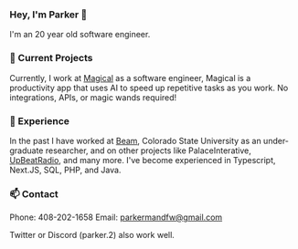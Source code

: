 ### Hey, I'm Parker 👋
I'm an 20 year old software engineer.

### 🔭 Current Projects
Currently, I work at [Magical](https://getmagical.com) as a software engineer, Magical is a productivity app that uses AI to speed up repetitive tasks as you work. No integrations, APIs, or magic wands required!

### 👔 Experience
In the past I have worked at [Beam](https://beamapp.ai), Colorado State University as an under-graduate researcher, and on other projects like PalaceInterative, [UpBeatRadio](https://upbeatradio.net), and many more. I've become experienced in Typescript, Next.JS, SQL, PHP, and Java.

### 📫 Contact
Phone: 408-202-1658
Email: parkermandfw@gmail.com

Twitter or Discord (parker.2) also work well.
